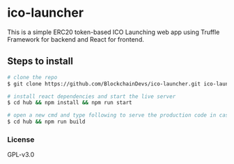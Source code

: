 # ico-launcher

This is a simple ERC20 token-based ICO Launching web app using Truffle Framework for backend and React for frontend.

## Steps to install

```bash
# clone the repo
$ git clone https://github.com/BlockchainDevs/ico-launcher.git ico-launcher

# install react dependencies and start the live server
$ cd hub && npm install && npm run start

# open a new cmd and type following to serve the production code in case you want to see
$ cd hub && npm run build
```

### License

GPL-v3.0